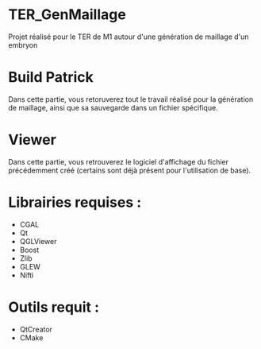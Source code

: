# TER_GenMaillage
Projet réalisé pour le TER de M1 autour d'une génération de maillage d'un embryon

# Build Patrick

Dans cette partie, vous retoruverez tout le travail réalisé pour la génération de maillage, ainsi que sa sauvegarde dans un fichier spécifique.

# Viewer

Dans cette partie, vous retrouverez le logiciel d'affichage du fichier précédemment créé (certains sont déjà présent pour l'utilisation de base).

# Librairies requises :
  - CGAL
  - Qt
  - QGLViewer
  - Boost
  - Zlib
  - GLEW
  - Nifti
  
# Outils requit :
  - QtCreator
  - CMake
